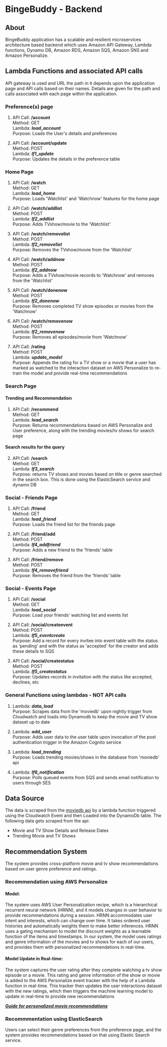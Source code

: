 # BingeBuddy - Backend

## About
BingeBuddy application has a scalable and resilient microservices architecture based backend which uses Amazon API Gateway, Lambda functions, Dynamo DB, Amazon RDS, Amazon SQS, Amazon SNS and Amazon Personalize. 


## Lambda Functions and associated API calls
API gateway is used and URL the path in it depends upon the application page and API calls based on their names. Details are given for the path and calls associated with each page within the application.

### Preference(s) page  
1.  API Call: **/account**  
    Method: GET  
    Lambda: ***load_account***  
    Purpose: Loads the User's details and preferences  

2.  API Call: **/account/update**  
    Method: POST  
    Lambda: ***lf1_update***  
    Purpose: Updates the details in the preference table  

### Home Page   
1.  API Call: **/watch**  
    Method: GET  
    Lambda: ***load_home***  
    Purpose: Loads 'Watchlist' and 'Watchnow' features for the home page  

2.  API Call: **/watch/addlist**  
    Method: POST  
    Lambda: ***lf2_addlist***  
    Purpose: Adds TVshow/movie to the 'Watchlist'  

3.  API Call: **/watch/removelist**  
    Method: POST  
    Lambda: ***lf2_removelist***  
    Purpose: Removes the TVshow/movie from the 'Watchlist'  

4.  API Call: **/watch/addnow**  
    Method: POST  
    Lambda: ***lf2_addnow***  
    Purpose: Adds a TVshow/movie records to 'Watchnow' and removes from the 'Watchlist'  

5.  API Call: **/watch/donenow**  
    Method: POST  
    Lambda: ***lf2_donenow***  
    Purpose: Removes completed TV show episodes or movies from the 'Watchnow'  

6.  API Call: **/watch/removenow**  
    Method: POST  
    Lambda: ***lf2_removenow***  
    Purpose: Removes all episodes/movie from 'Watchnow'  

7.  API Call: **/rating**  
    Method: POST  
    Lambda: ***update_model***  
    Purpose: Appends the rating for a TV show or a movie that a user has marked as watched to the interaction dataset on AWS Personalize to re-train the model and provide real-time recommendations  

### Search Page  
#### Trending and Recommendation
1.  API Call: **/recommend**  
    Method: GET  
    Lambda: ***load_search***  
    Purpose: Returns recommendations based on AWS Personalize and User preference, along with the trending movies/tv shows for search page  

#### Search results for the query
2.  API Call: **/search**  
    Method: GET  
    Lambda: ***lf3_search***  
    Purpose: returns TV shows and movies based on title or genre searched in the search box. This is done using the ElasticSearch service and dynamo DB  

### Social - Friends Page 
1.  API Call: **/friend**  
    Method: GET  
    Lambda: ***load_friend***  
    Purpose: Loads the friend list for the friends page  

2.  API Call: **/friend/add**  
    Method: POST  
    Lambda: ***lf4_addfriend***  
    Purpose: Adds a new friend to the 'friends' table  

3.  API Call: **/friend/remove**  
    Method: POST  
    Lambda: ***lf4_removefriend***  
    Purpose: Removes the friend from the 'friends' table  

### Social - Events Page 
1.  API Call: **/social**  
    Method: GET  
    Lambda: ***load_social***  
    Purpose: Load your friends' watching list and events list  

2.  API Call: **/social/createevent**  
    Method: POST  
    Lambda: ***lf5_eventcreate***  
    Purpose: Add a record for every invitee into event table with the status as 'pending' and with the status as 'accepted' for the creator and adds these details to SQS  

3.  API Call: **/social/createstatus**  
    Method: POST  
    Lambda: ***lf5_createstatus***  
    Purpose: Updates records in invitation with the status like accepted, declines, etc  

### General Functions using lambdas - NOT API calls 
1.  Lambda: ***data_load***  
    Purpose: Scrapes data from the 'moviedb' upon nightly trigger from Cloudwatch and loads into Dynamodb to keep the movie and TV show dataset up to date  

2.  Lambda: ***add_user***  
    Purpose: Adds user data to the user table upon invocation of the post authentication trigger in the Amazon Cognito service  

3.  Lambda: ***load_trending***  
    Purpose: Loads trending movies/shows in the database from 'moviedb' api   

4.  Lambda: ***lf6_notification***  
    Purpose: Polls queued events from SQS and sends email notification to users through SES  

## Data Source
The data is scraped from the [moviedb api](https://www.themoviedb.org/documentation/api) by a lambda function triggered using the Cloudwatch Event and then Loaded into the DynamoDb table. The following data gets scraped from the api:
-   Movie and TV Show Details and Release Dates
-   Trending Movie and TV Shows


## Recommendation System 
The system provides cross-platform movie and tv show recommendations based on user genre preference and ratings. 

### Recommendation using AWS Personalize
#### Model:
The system uses AWS User Personalization recipe, which is a hierarchical recurrent neural network (HRNN), and it models changes in user behavior to provide recommendations during a session. HRNN accommodates user intent and interests, which can change over time. It takes ordered user histories and automatically weights them to make better inferences. HRNN uses a gating mechanism to model the discount weights as a learnable function of the items and timestamps. In our system, the model uses ratings and genre information of the movies and tv shows for each of our users, and provides them with personalized recommendations in real-time.

#### Model Update in Real-time:
The system captures the user rating after they complete watching a tv show episode or a movie. This rating and genre information of the show or movie is added to the AWS Personalize event tracker with the help of a Lambda function in real-time. This tracker then updates the user interactions dataset with the new ratings, which then triggers the machine learning model to update in real-time to provide new recommendations

***[Guide for personalized movie recommendations](https://aws.amazon.com/getting-started/hands-on/real-time-movie-recommendations-amazon-personalize/)***

### Recommmentation using ElasticSearch 
Users can select their genre preferences from the preference page, and the system provides recommendations based on that using Elastic Search service.
